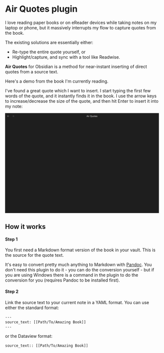 # Air Quotes plugin

I love reading paper books or on eReader devices while taking notes on my laptop or phone, 
but it massively interrupts my flow to capture quotes from the book.

The existing solutions are essentially either:

- Re-type the entire quote yourself, or 
- Highlight/capture, and sync with a tool like Readwise.

**Air Quotes** for Obsidian is a method for near-instant inserting of direct quotes from a source text.

Here's a demo from the book I'm currently reading. 

I've found a great quote which I want to insert. I start typing the first few words of the quote,
and it instantly finds it in the book. I use the arrow keys to increase/decrease the size of the quote,
and then hit Enter to insert it into my note:

![](img/demo.gif)

## How it works

#### Step 1

You first need a Markdown format version of the book in your vault. This is the source for the quote text.

It's easy to convert pretty much anything to Markdown with [Pandoc](https://pandoc.org/).
You don't need this plugin to do it - you can do the conversion yourself - but if you are using Windows
there is a command in the plugin to do the conversion for you (requires Pandoc to be installed first).

#### Step 2

Link the source text to your current note in a YAML format. You can use either the standard
format:

```
---
source_text: [[Path/To/Amazing Book]]
---
```

or the Dataview format:

```
source_text:: [[Path/To/Amazing Book]]
```

